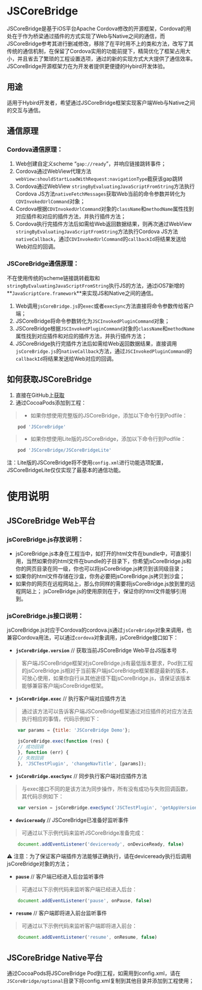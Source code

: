 <!--
# iPhuan Open Source
# JSCoreBridge
# Created by iPhuan on 2017/2/16.
# Copyright © 2017年 iPhuan. All rights reserved.
-->

JSCoreBridge
=============================================================
JSCoreBridge是基于iOS平台Apache Cordova修改的开源框架，Cordova的用处在于作为桥梁通过插件的方式实现了Web与Native之间的通信，而JSCoreBridge参考其进行删减修改，移除了在平时用不上的类和方法，改写了其传统的通信机制，在保留了Cordova实用的功能前提下，精简优化了框架占用大小，并且省去了繁琐的工程设置选项，通过的新的实现方式大大提供了通信效率。JSCoreBridge开源框架力在为开发者提供更便捷的Hybird开发体验。


用途
-------------------------------------------------------------
适用于Hybird开发者，希望通过JSCoreBridge框架实现客户端Web与Native之间的交互与通信。


通信原理
-------------------------------------------------------------
### Cordova通信原理：

1. Web创建自定义scheme “`gap://ready`”，并响应链接跳转事件；
2. Cordova通过WebView代理方法`webView:shouldStartLoadWithRequest:navigationType`截获该gap跳转
3. Cordova通过WebView `stringByEvaluatingJavaScriptFromString`方法执行Cordova JS方法`nativeFetchMessages`获取Web当前的命令参数并转化为`CDVInvokedUrlCommand`对象；
4. Cordova根据`CDVInvokedUrlCommand`对象的`className`和`methodName`属性找到对应插件和对应的插件方法，并执行插件方法；
5. Cordova执行完插件方法后如需给Web返回数据结果，则再次通过WebView `stringByEvaluatingJavaScriptFromString`方法执行Cordova JS方法`nativeCallback`，通过`CDVInvokedUrlCommand`的`callbackId`将结果发送给Web对应的回调。

### JSCoreBridge通信原理：

不在使用传统的scheme链接跳转截取和`stringByEvaluatingJavaScriptFromString`执行JS的方法，通过iOS7新增的**`JavaScriptCore.framework`**来实现JS和Native之间的通信。

1. Web调用`jsCoreBridge.js`的`exec`或者`execSync`方法直接将命令参数传给客户端；
2. JSCoreBridge将命令参数转化为`JSCInvokedPluginCommand`对象；
3. JSCoreBridge根据`JSCInvokedPluginCommand`对象的`className`和`methodName`属性找到对应插件和对应的插件方法，并执行插件方法；
4. JSCoreBridge执行完插件方法后如需给Web返回数据结果，直接调用`jsCoreBridge.js`的`nativeCallback`方法，通过`JSCInvokedPluginCommand`的`callbackId`将结果发送给Web对应的回调。


如何获取JSCoreBridge
-------------------------------------------------------------
1. 直接在GitHub上[获取](https://github.com/iPhuan/JSCoreBridge.git)
2. 通过CocoaPods添加到工程：<br />

> * 如果你想使用完整版的JSCoreBridge，添加以下命令行到Podfile：  

```ruby
    pod 'JSCoreBridge'
```

> * 如果你想使用Lite版的JSCoreBridge，添加以下命令行到Podfile：  

```ruby
    pod 'JSCoreBridge/JSCoreBridgeLite'
```

注：Lite版的JSCoreBridge将不使用`config.xml`进行功能选项配置，JSCoreBridgeLite仅仅实现了最基本的通信功能。
  


使用说明
=============================================================

JSCoreBridge Web平台
-------------------------------------------------------------
### jsCoreBridge.js存放说明：  

* jsCoreBridge.js本身在工程当中，如打开的html文件在bundle中，可直接引用，当然如果你的html文件在bundle的子目录下，你希望jsCoreBridge.js和你的网页目录在同一级，你也可以将jsCoreBridge.js拷贝到该同级目录；
* 如果你的html文件存储在沙盒，你务必要把jsCoreBridge.js拷贝到沙盒；
* 如果你的网页在远程网站上，那么你同样的需要将jsCoreBridge.js放到里的远程网站上；
jsCoreBridge.js的使用原则在于，保证你的html文件能够引用到。


### jsCoreBridge.js接口说明：

jsCoreBridge.js对应于Cordova的cordova.js通过`jsCoreBridge`对象来调用，也兼容Cordova用法，可以通过`cordova`对象调用，jsCoreBridge接口如下：  

* **`jsCoreBridge.version`** // 获取当前JSCoreBridge Web平台JS版本号  
> 客户端JSCoreBridge框架对jsCoreBridge.js有最低版本要求，Pod到工程的jsCoreBridge.js相对于当前客户端jsCoreBridge框架都是最新的版本，可放心使用，如果你自行从其他途径下载jsCoreBridge.js，请保证该版本能够兼容客户端jsCoreBridge框架。

* **`jsCoreBridge.exec`** // 执行客户端对应插件方法  
> 通过该方法可以告诉客户端JSCoreBridge框架通过对应插件的对应方法去执行相应的事情，代码示例如下：

```javascript
    var params = {title: 'JSCoreBridge Demo'};

    jsCoreBridge.exec(function (res) {
    // 成功回调
    }, function (err) {
    // 失败回调
    }, 'JSCTestPlugin', 'changeNavTitle', [params]);
```

<!--   > - 第一个函数为成功回调，第二个函数为失败回调，通过res和err获取结果数据，当然如果你不想收到回调，这两个参数你可以传空，如果你不希望接收res和err结果数据，回调函数你也可以不用带参数；-->
<!--   > - `JSCTestPlugin`为客户端对应的插件Plugin类名；-->
<!--   > - `changeNavTitle`为JSCTestPlugin插件中对应的插件方法；-->
<!--   > - 最后一个参数则为Web传给客户端的参数，通过数组的方式传递，至于数组里面传递什么样的数据，由开发者自行决定，当然该参数你也可以传空或者不传。-->

* **`jsCoreBridge.execSync`** // 同步执行客户端对应插件方法  
> 与exec接口不同的是该方法为同步操作，所有没有成功与失败回调函数，其代码示例如下：  

```javascript
    var version = jsCoreBridge.execSync('JSCTestPlugin', 'getAppVersionSync', null);
```

* **`deviceready`** // JSCoreBridge已准备好监听事件  
> 可通过以下示例代码来监听JSCoreBridge准备完成：  

```javascript
    document.addEventListener('deviceready', onDeviceReady, false)
```
:warning: 注意：为了保证客户端插件方法能够正确执行，请在deviceready执行后调用jsCoreBridge对象的方法；

* **`pause`** // 客户端已经进入后台监听事件  
> 可通过以下示例代码来监听客户端已经进入后台：

```javascript
    document.addEventListener('pause', onPause, false)
```

* **`resume`** // 客户端即将进入前台监听事件  
> 可通过以下示例代码来监听客户端即将进入前台：

```javascript
    document.addEventListener('resume', onResume, false)
```



JSCoreBridge Native平台
-------------------------------------------------------------





通过CocoaPods将JSCoreBridge Pod到工程，如需用到config.xml，请在`JSCoreBridge/optional`目录下将config.xml复制到其他目录并添加到工程使用；




